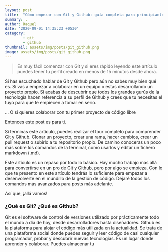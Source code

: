 ```yaml
---
layout: post
title:  "Cómo empezar con Git y Github: guía completa para principiantes."
summary: .
author: Raquel
date: '2020-09-01 14:35:23 +0530'
category: 
        - git
        - github
thumbnail: assets/img/posts/git_github.png
image: assets/img/posts/git_github.png
---
```


<blockquote>
<p>Es muy fácil comenzar con Git y si eres rápido leyendo este artículo puedes tener tu perfil creado en menos de 15 minutos desde ahora.</p>
</blockquote>

Si has escuchado hablar de Git y Github pero aún no sabes muy bien qué es. Si vas a empezar a colaborar en un equipo o estas desarrollando un proyecto propio. Si acabas de descubrir que todos los grandes gurús de la tecnología hacen referencia a su perfil de Github y crees que tu necesitas el tuyo para que te empiecen a tomar en serio.

... O si quieres colaborar con tu primer proyecto de código libre

Entonces este post es para ti.

Si terminas este artículo, puedes realizar el tour completo para comprender Git y Github. Clonar un proyecto, crear una rama, hacer cambios, crear un pull request o subirlo a tu repositorio propio. De camino conoceras un poco más sobre los comandos de la terminal, como usarlos y editar un fichero markdown (.md).

Este artículo es un repaso por todo lo básico. Hay mucho trabajo más allá para convertirse en un pro de Git y Github, pero por algo se empieza. Con lo que te presento en este artículo tendrás lo suficiente para empezar a desenvolverte en el mundillo de la gestión de código. Dejaré todos los comandos más avanzados para posts más adelante.

Así que, ¡allá vamos!

### ¿Qué es Git? ¿Qué es Github? 

Git es el software de control de versiones utilizado por prácticamente todo el mundo a día de hoy, desde desarrolladores hasta diseñadores. Github es la plataforma para alojar el código más utilizada en la actualidad. Se trata de una plataforma social donde puedes seguir y leer código de casi cualquier programador, probar y descubrir nuevas tecnologías. Es un lugar donde aprender y colaborar. Puedes almacenar tu

